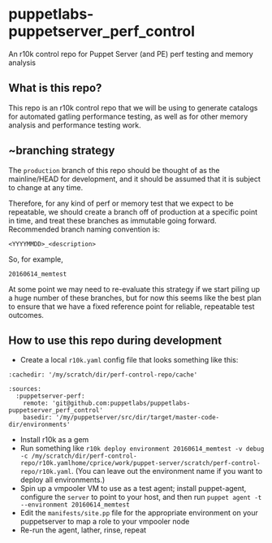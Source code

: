 # puppetlabs-puppetserver_perf_control
An r10k control repo for Puppet Server (and PE) perf testing and memory analysis

## What is this repo?

This repo is an r10k control repo that we will be using to generate catalogs for
automated gatling performance testing, as well as for other memory analysis and
performance testing work.

## ~branching strategy

The `production` branch of this repo should be thought of as the mainline/HEAD for
development, and it should be assumed that it is subject to change at any time.

Therefore, for any kind of perf or memory test that we expect to be repeatable, we
should create a branch off of production at a specific point in time, and treat
these branches as immutable going forward.  Recommended branch naming convention is:

    <YYYYMMDD>_<description>

So, for example,

    20160614_memtest

At some point we may need to re-evaluate this strategy if we start piling up a huge
number of these branches, but for now this seems like the best plan to ensure that
we have a fixed reference point for reliable, repeatable test outcomes.

## How to use this repo during development

* Create a local `r10k.yaml` config file that looks something like this:

```
:cachedir: '/my/scratch/dir/perf-control-repo/cache'

:sources:
  :puppetserver-perf:
    remote: 'git@github.com:puppetlabs/puppetlabs-puppetserver_perf_control'
    basedir: '/my/puppetserver/src/dir/target/master-code-dir/environments'
```

* Install r10k as a gem
* Run something like `r10k deploy environment 20160614_memtest -v debug -c /my/scratch/dir/perf-control-repo/r10k.yamlhome/cprice/work/puppet-server/scratch/perf-control-repo/r10k.yaml`.  (You can leave out the environment name if you want to deploy all environments.)
* Spin up a vmpooler VM to use as a test agent; install puppet-agent, configure the `server` to point to your host, and then run `puppet agent -t --environment 20160614_memtest`
* Edit the `manifests/site.pp` file for the appropriate environment on your puppetserver to map a role to your vmpooler node
* Re-run the agent, lather, rinse, repeat

